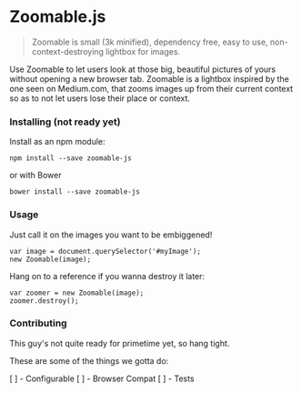 # Zoomable.js
> Zoomable is small (3k minified), dependency free, easy to use, non-context-destroying lightbox for images.

Use Zoomable to let users look at those big, beautiful pictures of yours without opening a new browser tab. Zoomable is a lightbox inspired by the one seen on Medium.com, that zooms images up from their current context so as to not let users lose their place or context.

### Installing (not ready yet)

Install as an npm module:
```
npm install --save zoomable-js
```
or with Bower
```
bower install --save zoomable-js
```

### Usage

Just call it on the images you want to be embiggened!

```
var image = document.querySelector('#myImage');
new Zoomable(image);
```

Hang on to a reference if you wanna destroy it later:
```
var zoomer = new Zoomable(image);
zoomer.destroy();
```

### Contributing

This guy's not quite ready for primetime yet, so hang tight.

These are some of the things we gotta do:

[ ] - Configurable
[ ] - Browser Compat
[ ] - Tests
